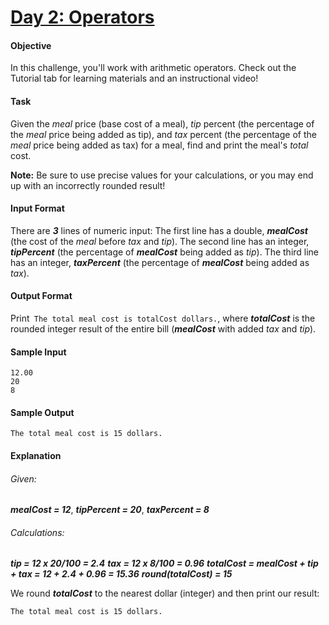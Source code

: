# [Day 2: Operators](https://www.hackerrank.com/challenges/30-operators)

#### Objective
In this challenge, you'll work with arithmetic operators. Check out the Tutorial tab for learning materials and an instructional video!

#### Task
Given the *meal* price (base cost of a meal), *tip* percent (the percentage of the *meal* price being added as tip), and *tax* percent (the percentage of the *meal* price being added as tax) for a meal, find and print the meal's *total* cost.

__Note:__ Be sure to use precise values for your calculations, or you may end up with an incorrectly rounded result!

#### Input Format
There are __*3*__ lines of numeric input:
The first line has a double, __*mealCost*__ (the cost of the *meal* before *tax* and *tip*).
The second line has an integer, __*tipPercent*__ (the percentage of __*mealCost*__ being added as *tip*).
The third line has an integer, __*taxPercent*__ (the percentage of __*mealCost*__ being added as *tax*).

#### Output Format
Print` The total meal cost is totalCost dollars.`, where __*totalCost*__ is the rounded integer result of the entire bill (__*mealCost*__ with added *tax* and *tip*).

#### Sample Input
```
12.00
20
8
```

#### Sample Output
```
The total meal cost is 15 dollars.
```

#### Explanation

###### Given:
__*mealCost = 12*__, __*tipPercent = 20*__, __*taxPercent = 8*__

###### Calculations:
__*tip = 12 x 20/100 = 2.4*__
__*tax = 12 x 8/100 = 0.96*__
__*totalCost = mealCost + tip + tax = 12 + 2.4 + 0.96 = 15.36*__
__*round(totalCost) = 15*__

We round __*totalCost*__ to the nearest dollar (integer) and then print our result:

```
The total meal cost is 15 dollars.
```
